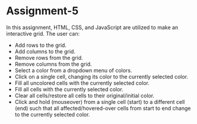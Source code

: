 # Assignment-5

In this assignment, HTML, CSS, and JavaScript are utilized to make an interactive grid. The user can:

- Add rows to the grid.
- Add columns to the grid.
- Remove rows from the grid.
- Remove columns from the grid.
- Select a color from a dropdown menu of colors.
- Click on a single cell, changing its color to the currently selected color.
- Fill all uncolored cells with the currently selected color.
- Fill all cells with the currently selected color.
- Clear all cells/restore all cells to their original/initial color.
- Click and hold (mouseover) from a single cell (start) to a different cell (end) such that all affected/hovered-over cells from start to end change to the currently selected color.
